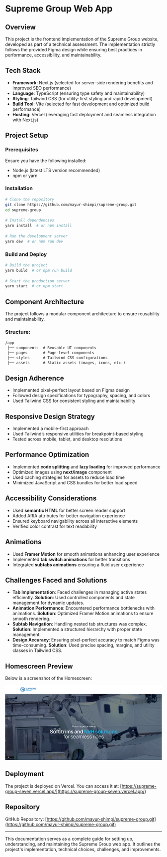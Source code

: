 # Supreme Group Web App

## Overview

This project is the frontend implementation of the Supreme Group website, developed as part of a technical assessment. The implementation strictly follows the provided Figma design while ensuring best practices in performance, accessibility, and maintainability.

## Tech Stack

- **Framework**: Next.js (selected for server-side rendering benefits and improved SEO performance)
- **Language**: TypeScript (ensuring type safety and maintainability)
- **Styling**: Tailwind CSS (for utility-first styling and rapid development)
- **Build Tool**: Vite (selected for fast development and optimized build performance)
- **Hosting**: Vercel (leveraging fast deployment and seamless integration with Next.js)

## Project Setup

### Prerequisites

Ensure you have the following installed:

- Node.js (latest LTS version recommended)
- npm or yarn

### Installation

```sh
# Clone the repository
git clone https://github.com/mayur-shimpi/supreme-group.git
cd supreme-group

# Install dependencies
yarn install  # or npm install

# Run the development server
yarn dev  # or npm run dev
```

### Build and Deploy

```sh
# Build the project
yarn build  # or npm run build

# Start the production server
yarn start  # or npm start
```

## Component Architecture

The project follows a modular component architecture to ensure reusability and maintainability.

### Structure:

```
/app
 ├── components  # Reusable UI components
 ├── pages       # Page-level components
 ├── styles      # Tailwind CSS configurations
 ├── assets      # Static assets (images, icons, etc.)
```

## Design Adherence

- Implemented pixel-perfect layout based on Figma design
- Followed design specifications for typography, spacing, and colors
- Used Tailwind CSS for consistent styling and maintainability

## Responsive Design Strategy

- Implemented a mobile-first approach
- Used Tailwind’s responsive utilities for breakpoint-based styling
- Tested across mobile, tablet, and desktop resolutions

## Performance Optimization

- Implemented **code splitting** and **lazy loading** for improved performance
- Optimized images using **next/image** component
- Used caching strategies for assets to reduce load time
- Minimized JavaScript and CSS bundles for better load speed

## Accessibility Considerations

- Used **semantic HTML** for better screen reader support
- Added ARIA attributes for better navigation experience
- Ensured keyboard navigability across all interactive elements
- Verified color contrast for text readability

## Animations

- Used **Framer Motion** for smooth animations enhancing user experience
- Implemented **tab switch animations** for better transitions
- Integrated **subtabs animations** ensuring a fluid user experience

## Challenges Faced and Solutions

- **Tab Implementation**: Faced challenges in managing active states efficiently. **Solution**: Used controlled components and state management for dynamic updates.
- **Animation Performance**: Encountered performance bottlenecks with animations. **Solution**: Optimized Framer Motion animations to ensure smooth rendering.
- **Subtab Navigation**: Handling nested tab structures was complex. **Solution**: Implemented a structured hierarchy with proper state management.
- **Design Accuracy**: Ensuring pixel-perfect accuracy to match Figma was time-consuming. **Solution**: Used precise spacing, margins, and utility classes in Tailwind CSS.

## Homescreen Preview

Below is a screenshot of the Homescreen:

![Homescreen](/preview.png)

## Deployment

The project is deployed on Vercel. You can access it at:
[https://supreme-group-seven.vercel.app/](https://supreme-group-seven.vercel.app/)

## Repository

GitHub Repository: [https://github.com/mayur-shimpi/supreme-group.git](https://github.com/mayur-shimpi/supreme-group.git)

---

This documentation serves as a complete guide for setting up, understanding, and maintaining the Supreme Group web app. It outlines the project's implementation, technical choices, challenges, and improvements.

